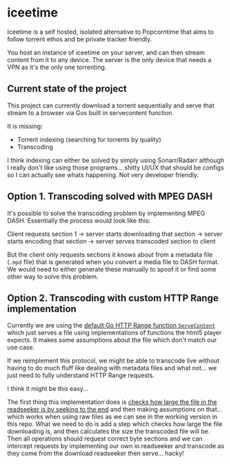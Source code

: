 # iceetime

Iceetime is a self hosted, isolated alternative to Popcorntime that aims to follow torrent ethos and be private tracker friendly. 

You host an instance of iceetime on your server, and can then stream content from it to any device. 
The server is the only device that needs a VPN as it's the only one torrenting. 

## Current state of the project

This project can currently download a torrent sequentially and serve that stream to a browser via Gos built in servecontent function.

It is missing:
- Torrent indexing (searching for torrents by quality)
- Transcoding

I think indexing can either be solved by simply using Sonarr/Radarr although I really don't like using those programs... shitty UI/UX that should be configs so I can actually see whats happening. Not very developer friendly.

## Option 1. Transcoding solved with MPEG DASH

It's possible to solve the transcoding problem by implementing MPEG DASH. Essentially the process would look like this:

Client requests section 1 -> server starts downloading that section -> server starts encoding that section -> server serves transcoded section to client

But the client only requests sections it knows about from a metadata file (`.mpd` file) that is generated when you convert a media file to DASH format. We would need to either generate these manually to spoof it or find some other way to solve this problem.

## Option 2. Transcoding with custom HTTP Range implementation

Currently we are using the [default Go HTTP Range function `ServeContent`](https://golang.org/pkg/net/http/#ServeContent) which just serves a file using implementations of functions the html5 player expects. It makes some assumptions about the file which don't match our use case.

If we reimplement this protocol, we might be able to transcode live without having to do much fluff like dealing with metadata files and what not... we just need to fully understand HTTP Range requests.

I think it might be this easy...

The first thing this implementation does is [checks how large the file in the readseeker is by seeking to the end](https://github.com/golang/go/blob/ba9e10889976025ee1d027db6b1cad383ec56de8/src/net/http/fs.go#L157) and then making assumptions on that... which works when using raw files as we can see in the working version in this repo. What we need to do is add a step which checks how large the file downloading is, and then calculates the size the transcoded file will be. Then all operations should request correct byte sections and we can intercept requests by implementing our own io.readseeker and transcode as they come from the download readseeker then serve... hacky!